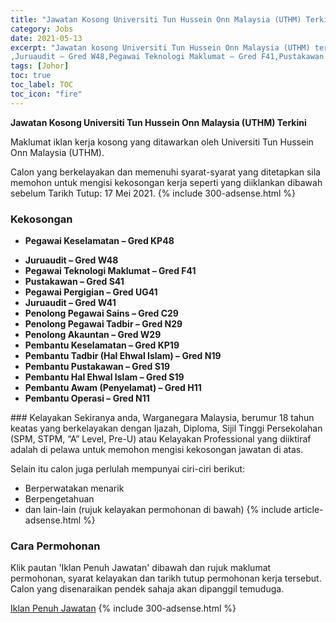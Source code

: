 ```yaml
---
title: "Jawatan Kosong Universiti Tun Hussein Onn Malaysia (UTHM) Terkini" 
category: Jobs 
date: 2021-05-13 
excerpt: "Jawatan kosong Universiti Tun Hussein Onn Malaysia (UTHM) terkini untuk kekosongan Pegawai Keselamatan – Gred KP48
,Juruaudit – Gred W48,Pegawai Teknologi Maklumat – Gred F41,Pustakawan – Gred S41,Pegawai Pergigian – Gred UG41,Juruaudit – Gred W41,Penolong Pegawai Sains – Gred C29 ,Penolong Pegawai Tadbir – Gred N29,Penolong Akauntan – Gred W29,Pembantu Keselamatan – Gred KP19,Pembantu Tadbir (Hal Ehwal Islam) – Gred N19,Pembantu Pustakawan – Gred S19 ,Pembantu Hal Ehwal Islam – Gred S19,Pembantu Awam (Penyelamat) – Gred H11,Pembantu Operasi – Gred N11" 
tags: [Johor] 
toc: true 
toc_label: TOC 
toc_icon: "fire" 
--- 
```


**Jawatan Kosong Universiti Tun Hussein Onn Malaysia (UTHM) Terkini**

Maklumat iklan kerja kosong yang ditawarkan oleh Universiti Tun Hussein Onn Malaysia (UTHM). 

Calon yang berkelayakan dan memenuhi syarat-syarat yang ditetapkan sila memohon untuk mengisi kekosongan kerja seperti yang diiklankan dibawah sebelum Tarikh Tutup: 17 Mei 2021. 
{% include 300-adsense.html %} 
### Kekosongan 
<ul>
<li>
<p><strong>Pegawai Keselamatan &#8211; Gred KP48</strong></p>
</li>
<li><strong>Juruaudit &#8211; Gred </strong><strong>W48</strong></li>
<li><strong>Pegawai Teknologi Maklumat &#8211; Gred </strong><strong>F41</strong></li>
<li><strong>Pustakawan &#8211; Gred S41</strong></li>
<li><strong>Pegawai Pergigian &#8211; Gred UG41</strong></li>
<li><strong>Juruaudit &#8211; Gred W41</strong></li>
<li><strong>Penolong Pegawai Sains &#8211; Gred C29&#160;</strong></li>
<li><strong>Penolong Pegawai Tadbir &#8211; Gred </strong><strong>N29</strong></li>
<li><strong>Penolong Akauntan &#8211; Gred W29</strong></li>
<li><strong>Pembantu Keselamatan &#8211; Gred KP19</strong></li>
<li><strong>Pembantu Tadbir (Hal Ehwal Islam) &#8211; Gred N19</strong></li>
<li><strong>Pembantu Pustakawan &#8211; Gred S19&#160;</strong></li>
<li><strong>Pembantu Hal Ehwal Islam &#8211; Gred S19</strong></li>
<li><strong>Pembantu Awam (Penyelamat) &#8211; Gred H11</strong></li>
<li><strong>Pembantu Operasi &#8211; Gred N11</strong></li>
</ul> 
### Kelayakan 
Sekiranya anda, Warganegara Malaysia, berumur 18 tahun keatas yang berkelayakan dengan Ijazah, Diploma, Sijil Tinggi Persekolahan (SPM, STPM, “A” Level, Pre-U) atau Kelayakan Professional yang diiktiraf adalah di pelawa untuk memohon mengisi kekosongan jawatan di atas.

Selain itu calon juga perlulah mempunyai ciri-ciri berikut:
- Berperwatakan menarik
- Berpengetahuan
- dan lain-lain (rujuk kelayakan permohonan di bawah) 
{% include article-adsense.html %} 
### Cara Permohonan 
Klik pautan 'Iklan Penuh Jawatan' dibawah dan rujuk maklumat permohonan, syarat kelayakan dan tarikh tutup permohonan kerja tersebut.
Calon yang disenaraikan pendek sahaja akan dipanggil temuduga.

<a href="https://www.uthm.edu.my/en/latest-info/262-jawatan-kosong-pentadbiran-sesi-2-tahun-2021" class="btn btn--info" target="_blank" rel="nofollow noopenner">Iklan Penuh Jawatan</a> 
{% include 300-adsense.html %} 
